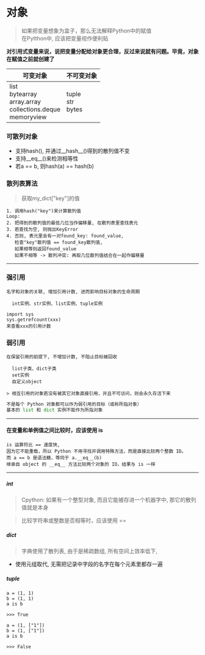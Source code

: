 # 对象

> 如果把变量想象为盒子，那么无法解释Python中的赋值   
在Pytthon中, 应该把变量视作便利贴

**对引用式变量来说，说把变量分配给对象更合理，反过来说就有问题。毕竟，对象在赋值之前就创建了**

可变对象|不可变对象
---|---
list<br>bytearray<br>array.array<br><vr>collections.deque<br>memoryview|tuple<br>str<br>bytes|


### 可散列对象
* 支持hash(), 并通过__hash__()得到的散列值不变
* 支持__eq__()来检测相等性
* 若a == b, 则hash(a) == hash(b)

### 散列表算法
> 获取my_dict["key"]的值

```
1. 调用hash("key")来计算散列值
Loop:
2. 把得到的散列值的最低几位当作偏移量, 在散列表里查找表元
3. 若查找为空, 则抛出KeyError
4. 否则, 表元里会有一对found_key: found_value,
   检查"key"散列值 == found_key散列值, 
   如果相等则返回found_value
   如果不相等 -> 散列冲突: 再取几位散列值结合在一起作偏移量
```
---

### 强引用

```
名字和对象的关联, 增加引用计数, 进而影响目标对象的生命周期

  int实例、str实例、list实例、tuple实例

import sys
sys.getrefcount(xxx)
来查看xxx的引用计数
```

### 弱引用
```
在保留引用的前提下, 不增加计数, 不阻止目标被回收

  list子类、dict子类
  set实例
  自定义object

> 相互引用的对象若没有被其它对象直接引用，并且不可访问，则会永久存活下来
```
```python
不是每个 Python 对象都可以作为弱引用的目标（或称所指对象）
基本的 list 和 dict 实例不能作为所指对象
```

---

#### 在变量和单例值之间比较时，应该使用 is
```
is 运算符比 == 速度快,
因为它不能重载，所以 Python 不用寻找并调用特殊方法，而是直接比较两个整数 ID。
而 a == b 是语法糖，等同于 a.__eq__(b)
继承自 object 的 __eq__ 方法比较两个对象的 ID，结果与 is 一样
```
---

##### int

> Cpython: 如果有一个整型对象, 而且它能被存进一个机器字中, 那它的散列值就是本身

> 比较字符串或整数是否相等时，应该使用 ==

##### dict

> 字典使用了散列表, 由于是稀疏数组, 所有空间上效率低下,

* 使用元组取代, 无需把记录中字段的名字在每个元素里都存一遍

##### tuple
```
a = (1, 1)
b = (1, 1)
a is b

>>> True

a = (1, ["1"])
b = (1, ["1"])
a is b

>>> False
```
